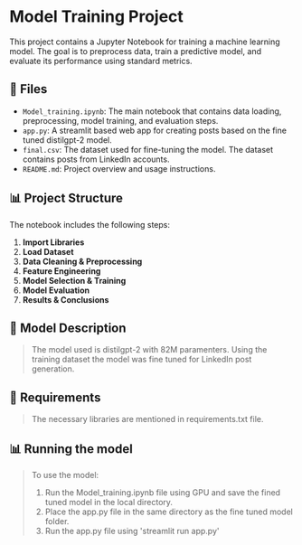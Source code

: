 # Model Training Project

This project contains a Jupyter Notebook for training a machine learning model. The goal is to preprocess data, train a predictive model,
and evaluate its performance using standard metrics.

## 📂 Files

- `Model_training.ipynb`: The main notebook that contains data loading, preprocessing, model training, and evaluation steps.
- `app.py`: A streamlit based web app for creating posts based on the fine tuned distilgpt-2 model.
- `final.csv`: The dataset used for fine-tuning the model. The dataset contains posts from LinkedIn accounts.
- `README.md`: Project overview and usage instructions.

## 📊 Project Structure

The notebook includes the following steps:

1. **Import Libraries**
2. **Load Dataset**
3. **Data Cleaning & Preprocessing**
4. **Feature Engineering**
5. **Model Selection & Training**
6. **Model Evaluation**
7. **Results & Conclusions**

## 🤖 Model Description

> The model used is distilgpt-2 with 82M paramenters. Using the training dataset the model was fine tuned for LinkedIn post generation.

## 🧪 Requirements
> The necessary libraries are mentioned in requirements.txt file.

## 📊 Running the model
> To use the model:
> 1. Run the Model_training.ipynb file using GPU and save the fined tuned model in the local directory.
> 2. Place the app.py file in the same directory as the fine tuned model folder.
> 3. Run the app.py file using 'streamlit run app.py'
